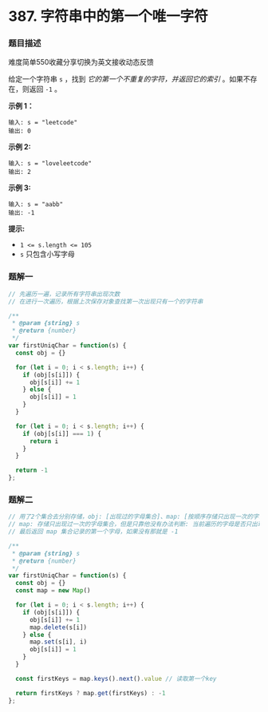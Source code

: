 # 387. 字符串中的第一个唯一字符

### 题目描述

难度简单550收藏分享切换为英文接收动态反馈

给定一个字符串 `s` ，找到 *它的第一个不重复的字符，并返回它的索引* 。如果不存在，则返回 `-1` 。

**示例 1：**

```
输入: s = "leetcode"
输出: 0

```

**示例 2:**

```
输入: s = "loveleetcode"
输出: 2

```

**示例 3:**

```
输入: s = "aabb"
输出: -1

```

**提示:**

- `1 <= s.length <= 105`
- `s` 只包含小写字母

### 题解一

```jsx
// 先遍历一遍，记录所有字符串出现次数
// 在进行一次遍历，根据上次保存对象查找第一次出现只有一个的字符串

/**
 * @param {string} s
 * @return {number}
 */
var firstUniqChar = function(s) {
  const obj = {}

  for (let i = 0; i < s.length; i++) {
    if (obj[s[i]]) {
      obj[s[i]] += 1
    } else {
      obj[s[i]] = 1
    }
  }

  for (let i = 0; i < s.length; i++) {
    if (obj[s[i]] === 1) {
      return i
    }
  }

  return -1
};
```

### 题解二

```jsx
// 用了2个集合去分别存储，obj: [出现过的字母集合]、map: [按顺序存储只出现一次的字母集合]
// map: 存储只出现过一次的字母集合，但是只靠他没有办法判断: 当前遍历的字母是否只出现过一次，所以需要obj
// 最后返回 map 集合记录的第一个字母，如果没有那就是 -1

/**
 * @param {string} s
 * @return {number}
 */
var firstUniqChar = function(s) {
  const obj = {}
  const map = new Map()

  for (let i = 0; i < s.length; i++) {
    if (obj[s[i]]) {
      obj[s[i]] += 1
      map.delete(s[i])
    } else {
      map.set(s[i], i)
      obj[s[i]] = 1
    }
  }

  const firstKeys = map.keys().next().value // 读取第一个key

  return firstKeys ? map.get(firstKeys) : -1
};
```